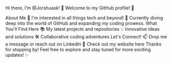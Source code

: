 Hi there, I’m @Jorshuask! 👋
Welcome to my GitHub profile! 🚀

About Me
👀 I'm interested in all things tech and beyond!
🌱 Currently diving deep into the world of GitHub and expanding my coding prowess.
What You'll Find Here
📚 My latest projects and repositories
💡 Innovative ideas and solutions
🛠️ Collaborative coding adventures
Let's Connect!
📫 Drop me a message or reach out on LinkedIn
🔗 Check out my website here
Thanks for stopping by! Feel free to explore and stay tuned for more exciting updates! ✨
